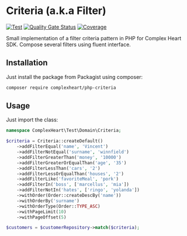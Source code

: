 # Criteria (a.k.a Filter)

[![Test](https://github.com/ComplexHeart/php-criteria/actions/workflows/test.yml/badge.svg)](https://github.com/ComplexHeart/php-criteria/actions/workflows/test.yml)
[![Quality Gate Status](https://sonarcloud.io/api/project_badges/measure?project=ComplexHeart_php-criteria&metric=alert_status)](https://sonarcloud.io/summary/new_code?id=ComplexHeart_php-criteria)
[![Coverage](https://sonarcloud.io/api/project_badges/measure?project=ComplexHeart_php-criteria&metric=coverage)](https://sonarcloud.io/summary/new_code?id=ComplexHeart_php-criteria)

Small implementation of a filter criteria pattern in PHP for Complex Heart SDK. Compose several filters using fluent
interface.

## Installation

Just install the package from Packagist using composer:

```bash
composer require complexheart/php-criteria
```

## Usage

Just import the class:

```php
namespace ComplexHeart\Test\Domain\Criteria;

$criteria = Criteria::createDefault()
    ->addFilterEqual('name', 'Vincent')
    ->addFilterNotEqual('surname', 'winnfield')
    ->addFilterGreaterThan('money', '10000')
    ->addFilterGreaterOrEqualThan('age', '35')
    ->addFilterLessThan('cars', '2')
    ->addFilterLessOrEqualThan('houses', '2')
    ->addFilterLike('favoriteMeal', 'pork')
    ->addFilterIn('boss', ['marcellus', 'mia'])
    ->addFilterNotIn('hates', ['ringo', 'yolanda'])
    ->withOrder(Order::createDescBy('name'))
    ->withOrderBy('surname')
    ->withOrderType(Order::TYPE_ASC)
    ->withPageLimit(10)
    ->withPageOffset(5)

$customers = $customerRepository->match($criteria);
```
